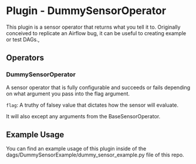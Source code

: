 # Plugin - DummySensorOperator
This plugin is a sensor operator that returns what you tell it to. Originally conceived
to replicate an Airflow bug, it can be useful to creating example or test DAGs.,

## Operators
### DummySensorOperator
A sensor operator that is fully configurable and succeeds or fails depending
on what argument you pass into the flag argument.

`flag`: A truthy of falsey value that dictates how the sensor will evaluate.

It will also except any arguments from the BaseSensorOperator.

## Example Usage
You can find an example usage of this plugin inside of the dags/DummySensorExample/dummy\_sensor\_example.py
file of this repo.